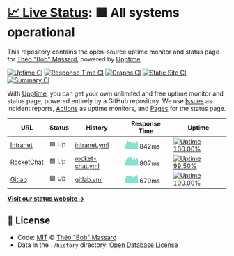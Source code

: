 # [📈 Live Status](https://tbobm.github.io/etna-uptime): <!--live status--> **🟩 All systems operational**

This repository contains the open-source uptime monitor and status page for [Théo "Bob" Massard](https://fr.linkedin.com/in/theomassard), powered by [Upptime](https://github.com/upptime/upptime).

[![Uptime CI](https://github.com/koj-co/upptime/workflows/Uptime%20CI/badge.svg)](https://github.com/koj-co/upptime/actions?query=workflow%3A%22Uptime+CI%22)
[![Response Time CI](https://github.com/koj-co/upptime/workflows/Response%20Time%20CI/badge.svg)](https://github.com/koj-co/upptime/actions?query=workflow%3A%22Response+Time+CI%22)
[![Graphs CI](https://github.com/koj-co/upptime/workflows/Graphs%20CI/badge.svg)](https://github.com/koj-co/upptime/actions?query=workflow%3A%22Graphs+CI%22)
[![Static Site CI](https://github.com/koj-co/upptime/workflows/Static%20Site%20CI/badge.svg)](https://github.com/koj-co/upptime/actions?query=workflow%3A%22Static+Site+CI%22)
[![Summary CI](https://github.com/koj-co/upptime/workflows/Summary%20CI/badge.svg)](https://github.com/koj-co/upptime/actions?query=workflow%3A%22Summary+CI%22)

With [Upptime](https://upptime.js.org), you can get your own unlimited and free uptime monitor and status page, powered entirely by a GitHub repository. We use [Issues](https://github.com/tbobm/etna-uptime/issues) as incident reports, [Actions](https://github.com/tbobm/etna-uptime/actions) as uptime monitors, and [Pages](https://tbobm.github.io/etna-uptime) for the status page.

<!--start: status pages-->
<!-- This summary is generated by Upptime (https://github.com/upptime/upptime) -->
<!-- Do not edit this manually, your changes will be overwritten -->

| URL                                              | Status | History                                                                                        | Response Time                                                                    | Uptime                                                                                                                                                                                                                    |
| ------------------------------------------------ | ------ | ---------------------------------------------------------------------------------------------- | -------------------------------------------------------------------------------- | ------------------------------------------------------------------------------------------------------------------------------------------------------------------------------------------------------------------------- |
| [Intranet](https://intra.etna-alternance.net)    | 🟩 Up  | [intranet.yml](https://github.com/tbobm/etna-uptime/commits/master/history/intranet.yml)       | <img alt="Response time graph" src="./graphs/intranet.png" height="20"> 842ms    | [![Uptime 100.00%](https://img.shields.io/endpoint?url=https%3A%2F%2Fraw.githubusercontent.com%2Ftbobm%2Fetna-uptime%2Fmaster%2Fapi%2Fintranet%2Fuptime.json)](https://tbobm.github.io/etna-uptime/history/intranet)      |
| [RocketChat](https://rocket.etna.io)             | 🟩 Up  | [rocket-chat.yml](https://github.com/tbobm/etna-uptime/commits/master/history/rocket-chat.yml) | <img alt="Response time graph" src="./graphs/rocket-chat.png" height="20"> 807ms | [![Uptime 99.50%](https://img.shields.io/endpoint?url=https%3A%2F%2Fraw.githubusercontent.com%2Ftbobm%2Fetna-uptime%2Fmaster%2Fapi%2Frocket-chat%2Fuptime.json)](https://tbobm.github.io/etna-uptime/history/rocket-chat) |
| [Gitlab](https://rendu-git.etna-alternance.net/) | 🟩 Up  | [gitlab.yml](https://github.com/tbobm/etna-uptime/commits/master/history/gitlab.yml)           | <img alt="Response time graph" src="./graphs/gitlab.png" height="20"> 670ms      | [![Uptime 100.00%](https://img.shields.io/endpoint?url=https%3A%2F%2Fraw.githubusercontent.com%2Ftbobm%2Fetna-uptime%2Fmaster%2Fapi%2Fgitlab%2Fuptime.json)](https://tbobm.github.io/etna-uptime/history/gitlab)          |

<!--end: status pages-->

[**Visit our status website →**](https://tbobm.github.io/etna-uptime)

## 📄 License

- Code: [MIT](./LICENSE) © [Théo "Bob" Massard](https://fr.linkedin.com/in/theomassard)
- Data in the `./history` directory: [Open Database License](https://opendatacommons.org/licenses/odbl/1-0/)
